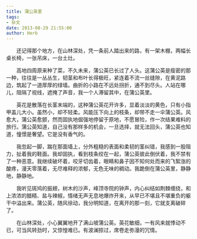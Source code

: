 ```yaml
---
title: 蒲公英里
tags:
- 杂文
date: 2013-08-29 21:55:00
author: Herb
---
```


　　还记得那个地方，在山林深处，凭一条前人踏出来的路，有一架木棚，两幅长桌长椅，一张吊床，一台土灶。

　　高地四周原来种了菜，不久未来，蒲公英已长过了人头。这蒲公英是瘦密的那一种，往往是一丛丛生，韧茎和布叶长得极旺，紧连着不流一丝缝隙，在黄泥路边，筑起了一道厚厚的绿墙。曲折的小路在不远处拐折，通不到尽头。人站在哪儿，阻隔了视线，遮掩了声音，我一个人滞留其中，在蒲公英里。

　　英花是散落在长茎末端的，这种蒲公英花开许多，显着淡淡的黄色，只有小指甲盖儿大小。虽然小，却不轻柔。风能压下向上的枝条，却带不走一伞蒲公英。风愈大，蒲公英愈颤，然而固执地倔强地停留于原地，不愿冒险，作一次结果难料的旅行。蒲公英知道，自己没有那样多的机会，一旦选择，就无法回头，蒲公英也知道，憧憬是奢望。它是没有香气的。

　　我忽起一脚，踹在那面墙上，分外粗糙的表面和柔韧的茎纠错，我感到一股阻力，扯着我的鞋面。我却固执，看到枝条绞在一起，蒲公英彼此倒伏着，我不禁有了一种恶意。我继续破坏着，咬牙切齿着，眼睛和鼻子因不知何处而来的飞絮涨的酸疼，漫天零落着，无尽难释的浓郁，无色无味的稠动。我跪倒在蒲公英里，静静地，静静地。

　　我听见斑鸠的振翅，树木的沙声，峰顶寺院的钟声，内心纠结如荆棘缠绕，和上浓浓的醋精、盐与辣椒，情绪无声无息地爆炸开来，从早已不堪且不堪重负的躯干中溢出来。蒲公英，随风徐动，我分明知道，在离开的那一刻，它就支离破碎了。

　　在山林深处，小心翼翼地开了满山坡蒲公英。英花敏细，一有风来就悸动不已，可当风转劲时，又惊惶难已。有波澜掠过，席卷走弥漫的冗情。

